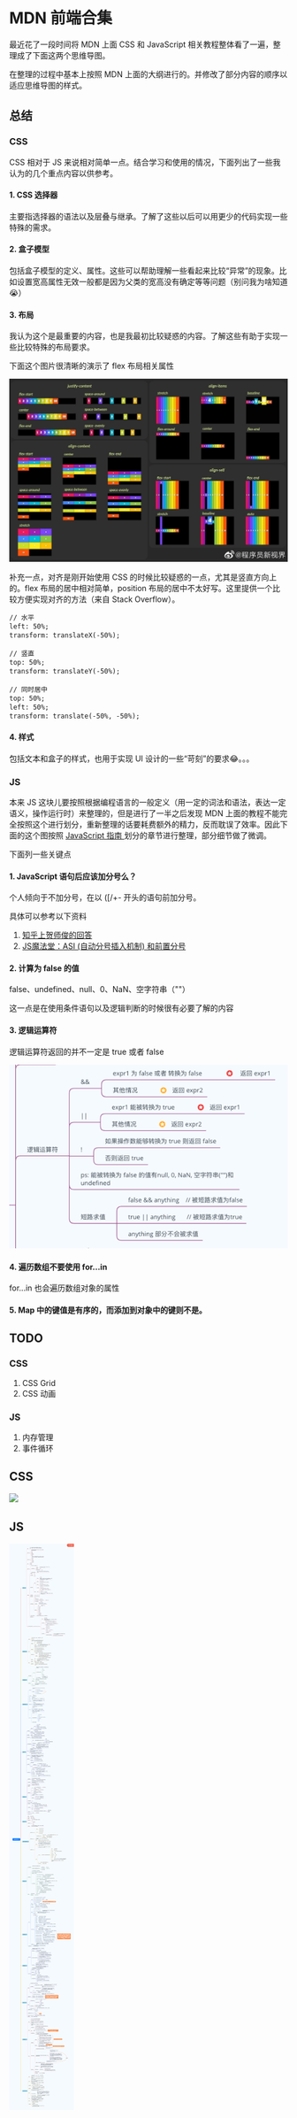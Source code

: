 # MDN 前端合集

最近花了一段时间将 MDN 上面 CSS 和 JavaScript 相关教程整体看了一遍，整理成了下面这两个思维导图。

在整理的过程中基本上按照 MDN 上面的大纲进行的。并修改了部分内容的顺序以适应思维导图的样式。

## 总结

### CSS

CSS 相对于 JS 来说相对简单一点。结合学习和使用的情况，下面列出了一些我认为的几个重点内容以供参考。

#### 1. CSS 选择器

主要指选择器的语法以及层叠与继承。了解了这些以后可以用更少的代码实现一些特殊的需求。

#### 2. 盒子模型

包括盒子模型的定义、属性。这些可以帮助理解一些看起来比较“异常”的现象。比如设置宽高属性无效一般都是因为父类的宽高没有确定等等问题（别问我为啥知道 😭）

#### 3. 布局

我认为这个是最重要的内容，也是我最初比较疑惑的内容。了解这些有助于实现一些比较特殊的布局要求。

下面这个图片很清晰的演示了 flex 布局相关属性

![flex 布局](./images/flex.jpeg)

补充一点，对齐是刚开始使用 CSS 的时候比较疑惑的一点，尤其是竖直方向上的。flex 布局的居中相对简单，position 布局的居中不太好写。这里提供一个比较方便实现对齐的方法（来自 Stack Overflow）。

```
// 水平
left: 50%;
transform: translateX(-50%);

// 竖直
top: 50%;
transform: translateY(-50%);

// 同时居中
top: 50%;
left: 50%;
transform: translate(-50%, -50%);
```

#### 4. 样式

包括文本和盒子的样式，也用于实现 UI 设计的一些“苛刻”的要求😂。。。

### JS

本来 JS 这块儿要按照根据编程语言的一般定义（用一定的词法和语法，表达一定语义，操作运行时）来整理的，但是进行了一半之后发现 MDN 上面的教程不能完全按照这个进行划分，重新整理的话要耗费额外的精力，反而耽误了效率。因此下面的这个图按照 [JavaScript 指南
](https://developer.mozilla.org/zh-CN/docs/Web/JavaScript/Guide) 划分的章节进行整理，部分细节做了微调。

下面列一些关键点

#### 1. JavaScript 语句后应该加分号么？

个人倾向于不加分号，在以 ([/+- 开头的语句前加分号。

具体可以参考以下资料 
1. [知乎上贺师俊的回答](https://www.zhihu.com/question/20298345/answer/14670020)
2. [JS魔法堂：ASI (自动分号插入机制) 和前置分号](https://www.cnblogs.com/fsjohnhuang/p/4154503.html)

#### 2. 计算为 false 的值

false、undefined、null、0、NaN、空字符串（""）

这一点是在使用条件语句以及逻辑判断的时候很有必要了解的内容

#### 3. 逻辑运算符

逻辑运算符返回的并不一定是 true 或者 false

![](./images/js_logic.png)

#### 4. 遍历数组不要使用 for...in

for...in 也会遍历数组对象的属性

#### 5. Map 中的键值是有序的，而添加到对象中的键则不是。

## TODO

### CSS 
1. CSS Grid 
2. CSS 动画

### JS

1. 内存管理
2. 事件循环

## CSS
![](./images/CSS.png)

## JS

![](./images/JavaScript.png)